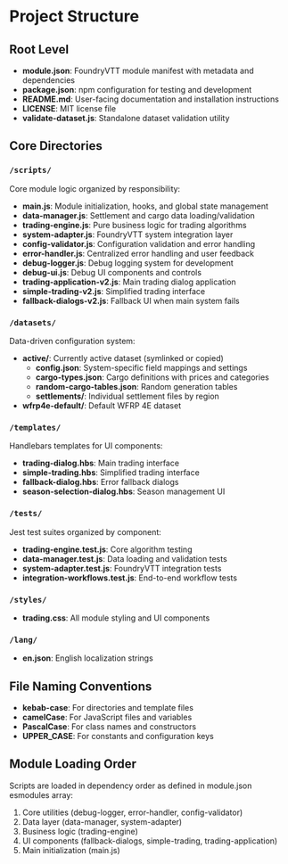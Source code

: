 # Project Structure

## Root Level
- **module.json**: FoundryVTT module manifest with metadata and dependencies
- **package.json**: npm configuration for testing and development
- **README.md**: User-facing documentation and installation instructions
- **LICENSE**: MIT license file
- **validate-dataset.js**: Standalone dataset validation utility

## Core Directories

### `/scripts/`
Core module logic organized by responsibility:
- **main.js**: Module initialization, hooks, and global state management
- **data-manager.js**: Settlement and cargo data loading/validation
- **trading-engine.js**: Pure business logic for trading algorithms
- **system-adapter.js**: FoundryVTT system integration layer
- **config-validator.js**: Configuration validation and error handling
- **error-handler.js**: Centralized error handling and user feedback
- **debug-logger.js**: Debug logging system for development
- **debug-ui.js**: Debug UI components and controls
- **trading-application-v2.js**: Main trading dialog application
- **simple-trading-v2.js**: Simplified trading interface
- **fallback-dialogs-v2.js**: Fallback UI when main system fails

### `/datasets/`
Data-driven configuration system:
- **active/**: Currently active dataset (symlinked or copied)
  - **config.json**: System-specific field mappings and settings
  - **cargo-types.json**: Cargo definitions with prices and categories
  - **random-cargo-tables.json**: Random generation tables
  - **settlements/**: Individual settlement files by region
- **wfrp4e-default/**: Default WFRP 4E dataset

### `/templates/`
Handlebars templates for UI components:
- **trading-dialog.hbs**: Main trading interface
- **simple-trading.hbs**: Simplified trading interface
- **fallback-dialog.hbs**: Error fallback dialogs
- **season-selection-dialog.hbs**: Season management UI

### `/tests/`
Jest test suites organized by component:
- **trading-engine.test.js**: Core algorithm testing
- **data-manager.test.js**: Data loading and validation tests
- **system-adapter.test.js**: FoundryVTT integration tests
- **integration-workflows.test.js**: End-to-end workflow tests

### `/styles/`
- **trading.css**: All module styling and UI components

### `/lang/`
- **en.json**: English localization strings

## File Naming Conventions
- **kebab-case**: For directories and template files
- **camelCase**: For JavaScript files and variables
- **PascalCase**: For class names and constructors
- **UPPER_CASE**: For constants and configuration keys

## Module Loading Order
Scripts are loaded in dependency order as defined in module.json esmodules array:
1. Core utilities (debug-logger, error-handler, config-validator)
2. Data layer (data-manager, system-adapter)
3. Business logic (trading-engine)
4. UI components (fallback-dialogs, simple-trading, trading-application)
5. Main initialization (main.js)